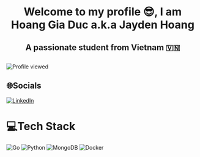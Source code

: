 <div align="center">
  <h1>Welcome to my profile 😎, I am Hoang Gia Duc a.k.a Jayden Hoang</h1>
  
  <h2>A passionate student from Vietnam 🇻🇳<h2>
</div>
    
![Profile viewed](https://komarev.com/ghpvc/?username=jaydenovernight&color=blue)

## 🌐Socials
[![LinkedIn](https://img.shields.io/badge/LinkedIn-%230077B5.svg?logo=linkedin&logoColor=white)](https://linkedin.com/in/jaydenhoang5291)  

# 💻Tech Stack
![Go](https://img.shields.io/badge/go-%2300ADD8.svg?style=plastic&logo=go&logoColor=white) ![Python](https://img.shields.io/badge/python-3670A0?style=plastic&logo=python&logoColor=ffdd54) ![MongoDB](https://img.shields.io/badge/MongoDB-%234ea94b.svg?style=plastic&logo=mongodb&logoColor=white) ![Docker](https://img.shields.io/badge/docker-%230db7ed.svg?style=plastic&logo=docker&logoColor=white)


